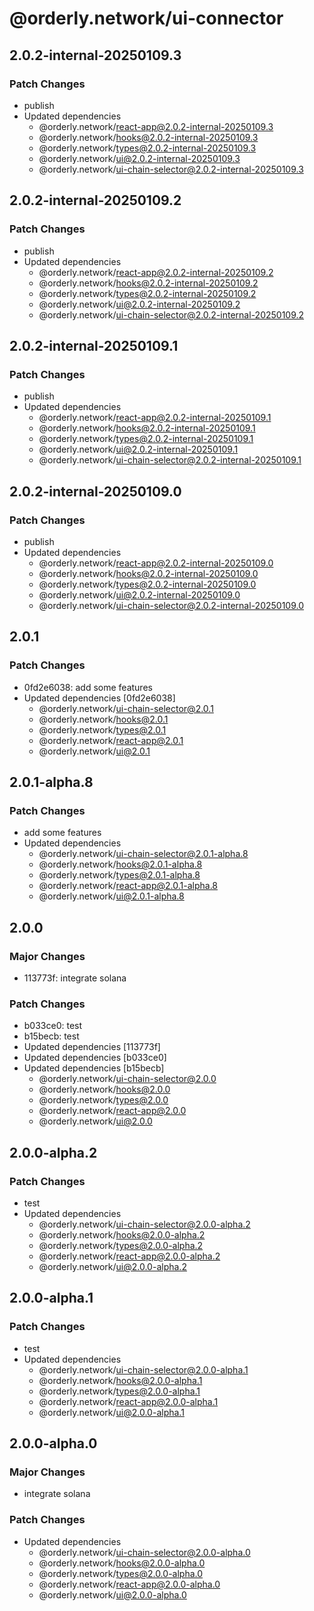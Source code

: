# @orderly.network/ui-connector

## 2.0.2-internal-20250109.3

### Patch Changes

- publish
- Updated dependencies
  - @orderly.network/react-app@2.0.2-internal-20250109.3
  - @orderly.network/hooks@2.0.2-internal-20250109.3
  - @orderly.network/types@2.0.2-internal-20250109.3
  - @orderly.network/ui@2.0.2-internal-20250109.3
  - @orderly.network/ui-chain-selector@2.0.2-internal-20250109.3

## 2.0.2-internal-20250109.2

### Patch Changes

- publish
- Updated dependencies
  - @orderly.network/react-app@2.0.2-internal-20250109.2
  - @orderly.network/hooks@2.0.2-internal-20250109.2
  - @orderly.network/types@2.0.2-internal-20250109.2
  - @orderly.network/ui@2.0.2-internal-20250109.2
  - @orderly.network/ui-chain-selector@2.0.2-internal-20250109.2

## 2.0.2-internal-20250109.1

### Patch Changes

- publish
- Updated dependencies
  - @orderly.network/react-app@2.0.2-internal-20250109.1
  - @orderly.network/hooks@2.0.2-internal-20250109.1
  - @orderly.network/types@2.0.2-internal-20250109.1
  - @orderly.network/ui@2.0.2-internal-20250109.1
  - @orderly.network/ui-chain-selector@2.0.2-internal-20250109.1

## 2.0.2-internal-20250109.0

### Patch Changes

- publish
- Updated dependencies
  - @orderly.network/react-app@2.0.2-internal-20250109.0
  - @orderly.network/hooks@2.0.2-internal-20250109.0
  - @orderly.network/types@2.0.2-internal-20250109.0
  - @orderly.network/ui@2.0.2-internal-20250109.0
  - @orderly.network/ui-chain-selector@2.0.2-internal-20250109.0

## 2.0.1

### Patch Changes

- 0fd2e6038: add some features
- Updated dependencies [0fd2e6038]
  - @orderly.network/ui-chain-selector@2.0.1
  - @orderly.network/hooks@2.0.1
  - @orderly.network/types@2.0.1
  - @orderly.network/react-app@2.0.1
  - @orderly.network/ui@2.0.1

## 2.0.1-alpha.8

### Patch Changes

- add some features
- Updated dependencies
  - @orderly.network/ui-chain-selector@2.0.1-alpha.8
  - @orderly.network/hooks@2.0.1-alpha.8
  - @orderly.network/types@2.0.1-alpha.8
  - @orderly.network/react-app@2.0.1-alpha.8
  - @orderly.network/ui@2.0.1-alpha.8

## 2.0.0

### Major Changes

- 113773f: integrate solana

### Patch Changes

- b033ce0: test
- b15becb: test
- Updated dependencies [113773f]
- Updated dependencies [b033ce0]
- Updated dependencies [b15becb]
  - @orderly.network/ui-chain-selector@2.0.0
  - @orderly.network/hooks@2.0.0
  - @orderly.network/types@2.0.0
  - @orderly.network/react-app@2.0.0
  - @orderly.network/ui@2.0.0

## 2.0.0-alpha.2

### Patch Changes

- test
- Updated dependencies
  - @orderly.network/ui-chain-selector@2.0.0-alpha.2
  - @orderly.network/hooks@2.0.0-alpha.2
  - @orderly.network/types@2.0.0-alpha.2
  - @orderly.network/react-app@2.0.0-alpha.2
  - @orderly.network/ui@2.0.0-alpha.2

## 2.0.0-alpha.1

### Patch Changes

- test
- Updated dependencies
  - @orderly.network/ui-chain-selector@2.0.0-alpha.1
  - @orderly.network/hooks@2.0.0-alpha.1
  - @orderly.network/types@2.0.0-alpha.1
  - @orderly.network/react-app@2.0.0-alpha.1
  - @orderly.network/ui@2.0.0-alpha.1

## 2.0.0-alpha.0

### Major Changes

- integrate solana

### Patch Changes

- Updated dependencies
  - @orderly.network/ui-chain-selector@2.0.0-alpha.0
  - @orderly.network/hooks@2.0.0-alpha.0
  - @orderly.network/types@2.0.0-alpha.0
  - @orderly.network/react-app@2.0.0-alpha.0
  - @orderly.network/ui@2.0.0-alpha.0
